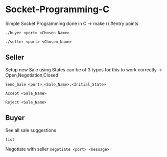 # Socket-Programming-C
Simple Socket Programming done in C
-> make ()
#entry points
```
./buyer <port> <Chosen_Name>
```

```
./seller <port> <Chosen_Name>

```

## Seller
Setup new Sale using
States can be of 3 types for this to work correctly -> Open,Negotiation,Closed

```Send_Sale <port>,<Sale_Name>,<Initial_State>```

```Accept <Sale_Name>```

```Reject <Sale_Name>```

## Buyer
See all sale suggestions

``` list ```  


Negotiate with seller 
``` negotiate <port> <message> ```